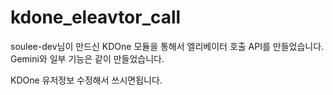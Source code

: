 # kdone_eleavtor_call
soulee-dev님이 만드신 KDOne 모듈을 통해서 엘리베이터 호출 API를 만들었습니다.
Gemini와 일부 기능은 같이 만들었습니다.

KDOne 유저정보 수정해서 쓰시면됩니다.
